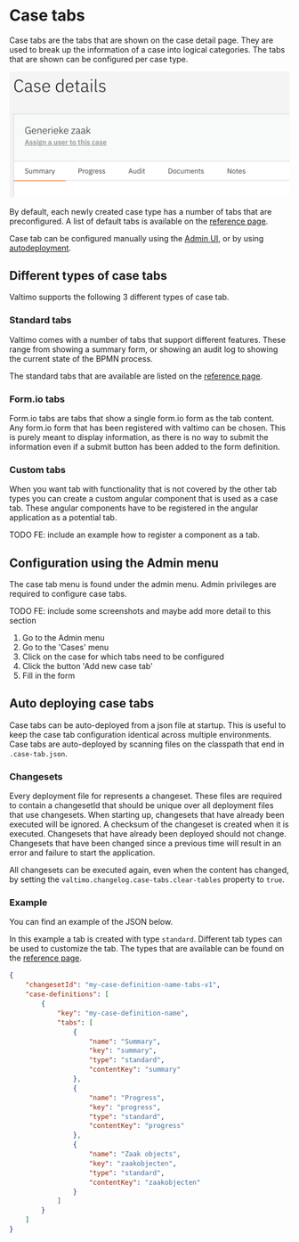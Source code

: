 # Case tabs

Case tabs are the tabs that are shown on the case detail page. They are used to break up the information of a case into
logical categories. The tabs that are shown can be configured per case type.

![Example of case tabs for a case](img/case-tab-example.png)

By default, each newly created case type has a number of tabs that are preconfigured. A list of default tabs is available 
on the [reference page](/reference/modules/case.md#default-case-tabs).

Case tab can be configured manually using the [Admin UI](#configuration-using-the-admin-menu),
or by using [autodeployment](#auto-deploying-case-tabs).

## Different types of case tabs

Valtimo supports the following 3 different types of case tab.

### Standard tabs
Valtimo comes with a number of tabs that support different features. These range from showing a summary form, or showing
an audit log to showing the current state of the BPMN process.

The standard tabs that are available are listed on the [reference page](/reference/modules/case.md#standard-tabs).

### Form.io tabs
Form.io tabs are tabs that show a single form.io form as the tab content. Any form.io form that has been registered 
with valtimo can be chosen. This is purely meant to display information, as there is no way to submit the information
even if a submit button has been added to the form definition.

### Custom tabs
When you want tab with functionality that is not covered by the other tab types you can create a custom angular 
component that is used as a case tab. These angular components have to be registered in the
angular application as a potential tab.

TODO FE: include an example how to register a component as a tab. 

## Configuration using the Admin menu

The case tab menu is found under the admin menu. Admin privileges are required to configure case tabs.

TODO FE: include some screenshots and maybe add more detail to this section

1. Go to the Admin menu
2. Go to the 'Cases' menu
3. Click on the case for which tabs need to be configured
4. Click the button 'Add new case tab'
5. Fill in the form


## Auto deploying case tabs

Case tabs can be auto-deployed from a json file at startup. This is useful to keep the case tab configuration identical
across multiple environments. Case tabs are auto-deployed by scanning files on the classpath that end
in `.case-tab.json`.

### Changesets

Every deployment file for represents a changeset. These files are required to contain a changesetId that should be
unique over all deployment files that use changesets. When starting up, changesets that have already been executed will
be ignored. A checksum of the changeset is created when it is executed. Changesets that have already been deployed
should not change. Changesets that have been changed since a previous time will result in an error and failure to start
the application.

All changesets can be executed again, even when the content has changed, by setting
the `valtimo.changelog.case-tabs.clear-tables` property to `true`.

### Example

You can find an example of the JSON below.

In this example a tab is created with type `standard`. Different tab types can be used to customize the tab. The types
that are available can be found on the [reference page](/reference/modules/case.md#case-tabs-types).

```json
{
    "changesetId": "my-case-definition-name-tabs-v1",
    "case-definitions": [
        {
            "key": "my-case-definition-name",
            "tabs": [
                {
                    "name": "Summary",
                    "key": "summary",
                    "type": "standard",
                    "contentKey": "summary"
                },
                {
                    "name": "Progress",
                    "key": "progress",
                    "type": "standard",
                    "contentKey": "progress"
                },
                {
                    "name": "Zaak objects",
                    "key": "zaakobjecten",
                    "type": "standard",
                    "contentKey": "zaakobjecten"
                }
            ]
        }
    ]
}
```
